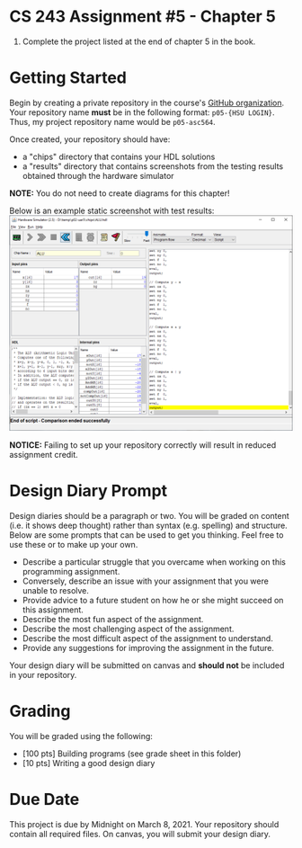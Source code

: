 # CS 243 Assignment #5 - Chapter 5
1. Complete the project listed at the end of chapter 5 in the book.    

# Getting Started
Begin by creating a private repository in the course's [GitHub organization](https://github.com/HSU-S21-CS243).
Your repository name **__must__** be in the following format: ```p05-{HSU LOGIN}```.  Thus, my project repository
name would be ```p05-asc564```.  

Once created, your repository should have:
* a "chips" directory that contains your HDL solutions
* a "results" directory that contains screenshots from the testing results obtained through the hardware simulator

**NOTE:** You do not need to create diagrams for this chapter!

Below is an example static screenshot with test results:
![example screenshot](example_ss.png)

**__NOTICE:__** Failing to set up your repository correctly will result in reduced assignment credit.  

# Design Diary Prompt
Design diaries should be a paragraph or two.  You will be graded on content (i.e. it shows 
deep thought) rather than syntax (e.g. spelling) and structure.  Below are some prompts that can be used to get 
you thinking.  Feel free to use these or to make up your own.
* Describe a particular struggle that you overcame when working on this programming assignment.
* Conversely, describe an issue with your assignment that you were unable to resolve.
* Provide advice to a future student on how he or she might succeed on this assignment.
* Describe the most fun aspect of the assignment.
* Describe the most challenging aspect of the assignment.
* Describe the most difficult aspect of the assignment to understand.
* Provide any suggestions for improving the assignment in the future.

Your design diary will be submitted on canvas and **__should not__** be included in your repository.

# Grading
You will be graded using the following:
* [100 pts] Building programs (see grade sheet in this folder)
* [10 pts] Writing a good design diary

# Due Date
This project is due by Midnight on March 8, 2021.  Your repository should contain all required files.  On canvas, you will submit your design diary.